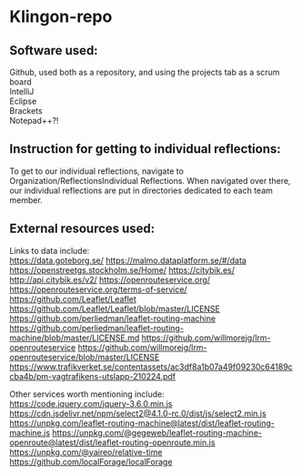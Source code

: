 # Klingon-repo

## Software used:
   Github, used both as a repository, and using the projects tab as a scrum board <br>
   IntelliJ <br>
   Eclipse <br>
   Brackets <br>
   Notepad++?!
   
## Instruction for getting to individual reflections:
   To get to our individual reflections, navigate to 
   Organization/ReflectionsIndividual Reflections.
   When navigated over there, our individual reflections 
   are put in directories dedicated to each team member.

## External resources used:
   Links to data include: <br>
   https://data.goteborg.se/
   https://malmo.dataplatform.se/#/data
   https://openstreetgs.stockholm.se/Home/
   https://citybik.es/
   http://api.citybik.es/v2/
   https://openrouteservice.org/
   https://openrouteservice.org/terms-of-service/
   https://github.com/Leaflet/Leaflet
   https://github.com/Leaflet/Leaflet/blob/master/LICENSE
   https://github.com/perliedman/leaflet-routing-machine
   https://github.com/perliedman/leaflet-routing-machine/blob/master/LICENSE.md
   https://github.com/willmorejg/lrm-openrouteservice
   https://github.com/willmorejg/lrm-openrouteservice/blob/master/LICENSE
   https://www.trafikverket.se/contentassets/ac3df8a1b07a49f09230c64189ccba4b/pm-vagtrafikens-utslapp-210224.pdf
   
   Other services worth mentioning include: <br>
   https://code.jquery.com/jquery-3.6.0.min.js
   https://cdn.jsdelivr.net/npm/select2@4.1.0-rc.0/dist/js/select2.min.js
   https://unpkg.com/leaflet-routing-machine@latest/dist/leaflet-routing-machine.js
   https://unpkg.com/@gegeweb/leaflet-routing-machine-openroute@latest/dist/leaflet-routing-openroute.min.js
   https://unpkg.com/@yaireo/relative-time
   https://github.com/localForage/localForage
